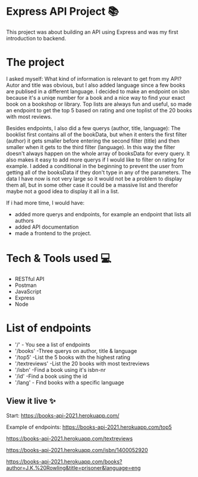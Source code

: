 # Express API Project 📚

This project was about building an API using Express and was my first introduction to backend.

# The project

I asked myself: What kind of information is relevant to get from my API?
Autor and title was obvious, but I also added language since a few books are publised in a different language.
I decided to make an endpoint on isbn because it's a uniqe number for a book and a nice way to find your exact book on a bookshop or library. Top lists are always fun and useful, so made an endpoint to get the top 5 based on rating and one toplist of the 20 books with most reviews.

Besides endpoints, I also did a few querys (author, title, language):
The booklist first contains all of the bookData, but when it enters the first filter (author) it gets smaller before entering the second filter (title) and then smaller when it gets to the third filter (language).
In this way the filter doesn't always happen on the whole array of booksData for every query. It also makes it easy to add more querys if I would like to filter on rating for example. I added a conditional in the beginning to prevent the user from getting all of the booksData if they don't type in any of the parameters. The data I have now is not very large so it would not be a problem to display them all, but in some other case it could be a massive list and therefor maybe not a good idea to display it all in a list.

If i had more time, I would have:
- added more querys and endpoints, for example an endpoint that lists all   authors
- added API documentation
- made a frontend to the project.

# Tech & Tools used 💻
* RESTful API
* Postman
* JavaScript
* Express
* Node

# List of endpoints

* '/'          - You see a list of endpoints
* '/books'     -Three querys on author, title & language
* '/top5'      -List the 5 books with the highest rating
* '/textreviews' -List the 20 books with most textreviews
* '/isbn'      -Find a book using it's isbn-nr
* '/id'        -Find a book using the id
* '/lang'      - Find books with a specific language


## View it live ✨

Start:
https://books-api-2021.herokuapp.com/

Example of endpoints:
https://books-api-2021.herokuapp.com/top5

https://books-api-2021.herokuapp.com/textreviews

https://books-api-2021.herokuapp.com/isbn/1400052920

https://books-api-2021.herokuapp.com/books?author=J.K.%20Rowling&title=prisoner&language=eng
